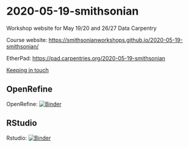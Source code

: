 # 2020-05-19-smithsonian

Workshop website for May 19/20 and 26/27 Data Carpentry

Course website: https://smithsonianworkshops.github.io/2020-05-19-smithsonian/

EtherPad: https://pad.carpentries.org/2020-05-19-smithsonian

[Keeping in touch](keep_in_touch.md)

## OpenRefine

OpenRefine: [![Binder](https://mybinder.org/badge_logo.svg)](https://mybinder.org/v2/gh/SmithsonianWorkshops/binders/open_refine?urlpath=openrefine)

## RStudio
Rstudio: [![Binder](https://mybinder.org/badge_logo.svg)](https://mybinder.org/v2/gh/SmithsonianWorkshops/binders/rstudio?urlpath=rstudio)
